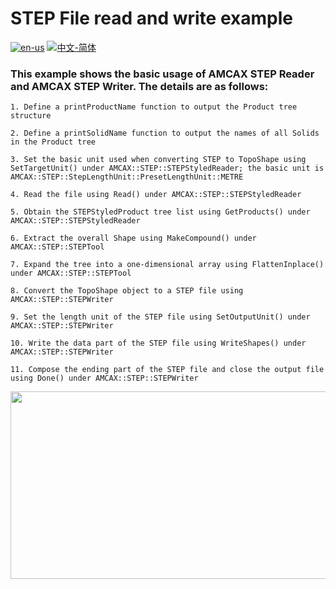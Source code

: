 # STEP File read and write example

[![en-us](https://img.shields.io/badge/en-us-yellow.svg)](./README.md) [![中文-简体](https://img.shields.io/badge/%E4%B8%AD%E6%96%87-%E7%AE%80%E4%BD%93-red.svg)](./README.zh_cn.md)

### This example shows the basic usage of AMCAX STEP Reader and AMCAX STEP Writer. The details are as follows:



	1. Define a printProductName function to output the Product tree structure
	
	2. Define a printSolidName function to output the names of all Solids in the Product tree
	
	3. Set the basic unit used when converting STEP to TopoShape using SetTargetUnit() under AMCAX::STEP::STEPStyledReader; the basic unit is AMCAX::STEP::StepLengthUnit::PresetLengthUnit::METRE
	
	4. Read the file using Read() under AMCAX::STEP::STEPStyledReader
	
	5. Obtain the STEPStyledProduct tree list using GetProducts() under AMCAX::STEP::STEPStyledReader
	
	6. Extract the overall Shape using MakeCompound() under AMCAX::STEP::STEPTool
	
	7. Expand the tree into a one-dimensional array using FlattenInplace() under AMCAX::STEP::STEPTool
	
	8. Convert the TopoShape object to a STEP file using AMCAX::STEP::STEPWriter
	
	9. Set the length unit of the STEP file using SetOutputUnit() under AMCAX::STEP::STEPWriter
	
	10. Write the data part of the STEP file using WriteShapes() under AMCAX::STEP::STEPWriter
	
	11. Compose the ending part of the STEP file and close the output file using Done() under AMCAX::STEP::STEPWriter



<div align = center><img src="https://s2.loli.net/2024/06/04/tmsLOyEUe1GZDnI.png" width="600" height="300">
